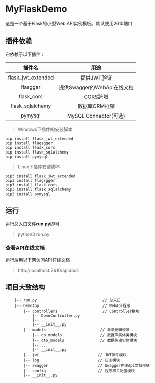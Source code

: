 # MyFlaskDemo

这是一个基于Flask的小型Web API实例模板。默认使用2610端口

## 插件依赖

它依赖于以下插件：

|       插件名       |            用途             |
| :----------------: | :-------------------------: |
| flask_jwt_extended |         提供JWT验证         |
|      flasgger      | 提供Swagger的WebApi在线文档 |
|     flask_cors     |          CORS跨域           |
|  flask_sqlalchemy  |        数据库ORM框架        |
|      pymysql       |    MySQL Connector(可选)    |

> Windows下插件的安装脚本
```
pip install flask_jwt_extended
pip install flagsgger
pip install flask_cors
pip install flask_sqlalchemy
pip install pymysql
```

> Linux下插件安装脚本

```
pip3 install flask_jwt_extended
pip3 install flagsgger
pip3 install flask_cors
pip3 install flask_sqlalchemy
pip3 install pymysql
```

## 运行

运行总入口文件**run.py**即可

> python3 run.py

### 查看API在线文档

运行后用以下网访问API在线文档

> http://localhost:2610/apidocs

## 项目大致结构

```
    |-- run.py                             // 总入口
    |-- DemoApp                            // WebApi程序
        |-- controllers                    // Controller模块
            |-- DomoController.py
            |-- ...
            |-- __init__.py
        |-- models                        // 业务逻辑模块
            |-- db_models                 // 数据库实体类模块
            |-- dto_models                // 数据传输实体模块
            |-- ...
            |-- __init__.py
        |-- jwt                          // JWT插件模块
        |-- log                          // 日志模块
        |-- swagger                      // Swagger在线Api文档模块
        |-- config                       // 程序相关配置模块
        |-- __init__.py
```